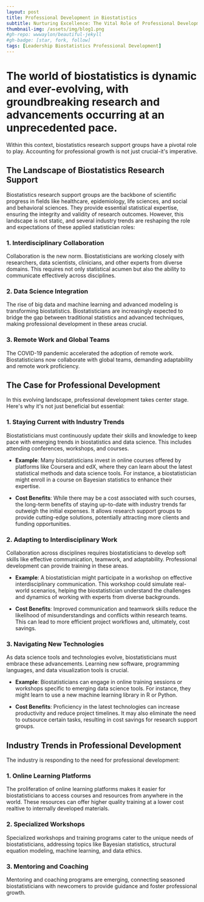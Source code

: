 ```yaml
---
layout: post
title: Professional Development in Biostatistics
subtitle: Nurturing Excellence: The Vital Role of Professional Development in Biostatistics Research Support Groups
thumbnail-img: /assets/img/blog1.png
#gh-repo: wwwaylon/beautiful-jekyll
#gh-badge: [star, fork, follow]
tags: [Leadership Biostatistics Professional Development]
---
```


# The world of biostatistics is dynamic and ever-evolving, with groundbreaking research and advancements occurring at an unprecedented pace. 

Within this context, biostatistics research support groups have a pivotal role to play. Accounting for professional growth is not just crucial-it's imperative.

## The Landscape of Biostatistics Research Support

Biostatistics research support groups are the backbone of scientific progress in fields like healthcare, epidemiology, life sciences, and social and behavioral sciences. They provide essential statistical expertise, ensuring the integrity and validity of research outcomes. However, this landscape is not static, and several industry trends are reshaping the role and expectations of these applied statistician roles:

### **1. Interdisciplinary Collaboration**

Collaboration is the new norm. Biostatisticians are working closely with researchers, data scientists, clinicians, and other experts from diverse domains. This requires not only statistical acumen but also the ability to communicate effectively across disciplines.

### **2. Data Science Integration**

The rise of big data and machine learning and advanced modeling is transforming biostatistics. Biostatisticians are increasingly expected to bridge the gap between traditional statistics and advanced techniques, making professional development in these areas crucial.

### **3. Remote Work and Global Teams**

The COVID-19 pandemic accelerated the adoption of remote work. Biostatisticians now collaborate with global teams, demanding adaptability and remote work proficiency.

## The Case for Professional Development

In this evolving landscape, professional development takes center stage. Here's why it's not just beneficial but essential:

### **1. Staying Current with Industry Trends**

Biostatisticians must continuously update their skills and knowledge to keep pace with emerging trends in biostatistics and data science. This includes attending conferences, workshops, and courses.

- **Example**: Many biostatisticians invest in online courses offered by platforms like Coursera and edX, where they can learn about the latest statistical methods and data science tools. For instance, a biostatistician might enroll in a course on Bayesian statistics to enhance their expertise.

- **Cost Benefits**: While there may be a cost associated with such courses, the long-term benefits of staying up-to-date with industry trends far outweigh the initial expenses. It allows research support groups to provide cutting-edge solutions, potentially attracting more clients and funding opportunities.

### **2. Adapting to Interdisciplinary Work**

Collaboration across disciplines requires biostatisticians to develop soft skills like effective communication, teamwork, and adaptability. Professional development can provide training in these areas.

- **Example**: A biostatistician might participate in a workshop on effective interdisciplinary communication. This workshop could simulate real-world scenarios, helping the biostatistician understand the challenges and dynamics of working with experts from diverse backgrounds.

- **Cost Benefits**: Improved communication and teamwork skills reduce the likelihood of misunderstandings and conflicts within research teams. This can lead to more efficient project workflows and, ultimately, cost savings.

### **3. Navigating New Technologies**

As data science tools and technologies evolve, biostatisticians must embrace these advancements. Learning new software, programming languages, and data visualization tools is crucial.

- **Example**: Biostatisticians can engage in online training sessions or workshops specific to emerging data science tools. For instance, they might learn to use a new machine learning library in R or Python.

- **Cost Benefits**: Proficiency in the latest technologies can increase productivity and reduce project timelines. It may also eliminate the need to outsource certain tasks, resulting in cost savings for research support groups.

## Industry Trends in Professional Development

The industry is responding to the need for professional development:

### **1. Online Learning Platforms**

The proliferation of online learning platforms makes it easier for biostatisticians to access courses and resources from anywhere in the world. These resources can offer higher quality training at a lower cost realtive to internally developed materials. 

### **2. Specialized Workshops**

Specialized workshops and training programs cater to the unique needs of biostatisticians, addressing topics like Bayesian statistics, structural equation modeling, machine learning, and data ethics.

### **3. Mentoring and Coaching**

Mentoring and coaching programs are emerging, connecting seasoned biostatisticians with newcomers to provide guidance and foster professional growth.

